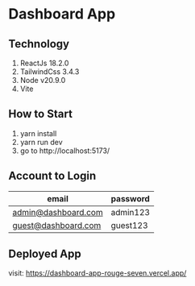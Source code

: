 # Dashboard App

## Technology

1. ReactJs 18.2.0
2. TailwindCss 3.4.3
3. Node v20.9.0
4. Vite

## How to Start

1. yarn install
2. yarn run dev
3. go to http://localhost:5173/

## Account to Login

| email               | password |
| ------------------- | -------- |
| admin@dashboard.com | admin123 |
| guest@dashboard.com | guest123 |

## Deployed App

visit: https://dashboard-app-rouge-seven.vercel.app/
